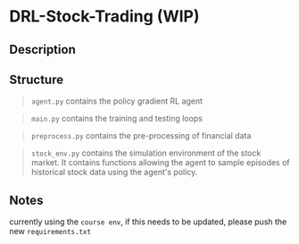 # DRL-Stock-Trading (WIP)

## Description 

## Structure
> `agent.py` contains the policy gradient RL agent 

> `main.py` contains the training and testing loops 

> `preprocess.py` contains the pre-processing of financial data 

> `stock_env.py` contains the simulation environment of the stock market. It contains functions allowing the agent to 
>sample episodes of historical stock data using the agent's policy.

## Notes
currently using the `course env`, if this needs to be updated, please push the new `requirements.txt`

